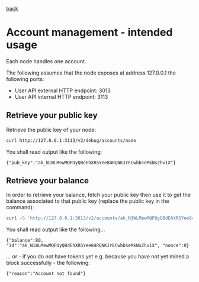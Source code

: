 [back](./README.md)
# Account management - intended usage

Each node handles one account.

The following assumes that the node exposes at address 127.0.0.1 the following ports:
* User API external HTTP endpoint: 3013
* User API internal HTTP endpoint: 3113

## Retrieve your public key

Retrieve the public key of your node:
```bash
curl http://127.0.0.1:3113/v2/debug/accounts/node
```
You shall read output like the following:
```
{"pub_key":"ak_N1WLMewMQPUyQBdEhXRSYee84RQNKJrECwbbseMkNsZhv1X"}
```

## Retrieve your balance

In order to retrieve your balance, fetch your public key then use it to get the balance associated to that public key (replace the public key in the command):
```bash
curl -G 'http://127.0.0.1:3013/v2/accounts/ak_N1WLMewMQPUyQBdEhXRSYee84RQNKJrECwbbseMkNsZhv1X'
```
You shall read output like the following...
```
{"balance":80, "id":"ak_N1WLMewMQPUyQBdEhXRSYee84RQNKJrECwbbseMkNsZhv1X", "nonce":0}
```
... or - if you do not have tokens yet e.g. because you have not yet mined a block successfully - the following:
```
{"reason":"Account not found"}
```

